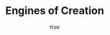 ---
title: "Engines of Creation"
bookCover: "/assets/book-covers/engines-of-creation.jpg"
slug: "engines-of-creation"
bookAuthor: "Eric Drexler"
rating: 10
done: false
tags: []
summary: false
detailedNotes: false
amazonLink: ""
author:
  name: Rico Trebeljahr
  picture: "/assets/blog/profile.jpeg"
---